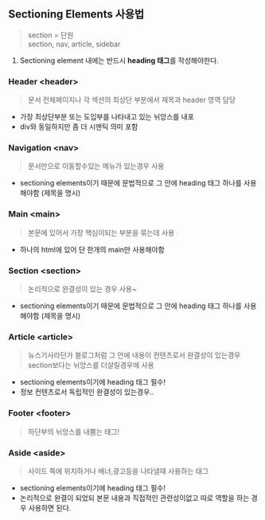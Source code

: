 ## Sectioning Elements 사용법
>section = 단원<br> section, nav, article, sidebar
1. Sectioning element 내에는 반드시 **heading 태그**를 작성해야한다.

### Header 	&#60;header&#62;
> 문서 전체페이지나 각 섹션의 최상단 부분에서 제목과 header 영역 담당
- 가장 최상단부분 또는 도입부를 나타내고 있는 뉘앙스를 내포
- div와 동일하지만 좀 더 시멘틱 의미 포함

### Navigation 	&#60;nav&#62;
>문서만으로 이동할수있는 메뉴가 있는경우 사용
- sectioning elements이기 때문에 문법적으로 그 안에 heading 태그 하나를 사용해야함 (제목을 명시)

### Main &#60;main&#62;
>본문에 있어서 가장 핵심이되는 부분을 묶는데 사용
- 하나의 html에 있어 단 한개의 main만 사용해야함

### Section &#60;section&#62;
>논리적으로 완결성이 있는 경우 사용~
- sectioning elements이기 때문에 문법적으로 그 안에 heading 태그 하나를 사용해야함 (제목을 명시)

### Article &#60;article&#62;
>뉴스기사라던가 블로그처럼 그 안에 내용이 컨텐츠로서 완결성이 있는경우 section보다는 뉘앙스를 더살릴경우에 사용
- sectioning elements이기에 heading 태그 필수! 
- 정보 컨텐츠로서 독립적인 완결성이 있는경우..

### Footer &#60;footer&#62;
> 하단부의 뉘앙스를 내뿜는 태그!

### Aside &#60;aside&#62;
>사이드 쪽에 위치하거나 배너,광고등을 나타낼때 사용하는 태그
- sectioning elements이기에 heading 태그 필수! 
- 논리적으로 완결이 되었되 본문 내용과 직접적인 관련성이없고 따로 역할을 하는 경우 사용하면 된다.